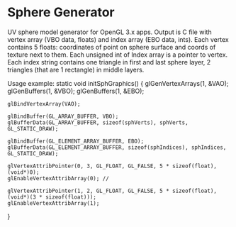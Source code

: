 # Sphere Generator
UV sphere model generator for OpenGL 3.x apps.
Output is C file with vertex array (VBO data, floats) and index array (EBO data, ints).
Each vertex contains 5 floats: coordinates of point on sphere surface and coords of texture next to them.
Each unsigned int of Index array is a pointer to vertex.
Each index string contains one triangle in first and last sphere layer, 2 triangles (that are 1 rectangle) in middle layers.

Usage example:
static void initSphGraphics()
{
	glGenVertexArrays(1, &VAO);
	glGenBuffers(1, &VBO);
	glGenBuffers(1, &EBO);

	glBindVertexArray(VAO);

	glBindBuffer(GL_ARRAY_BUFFER, VBO);
	glBufferData(GL_ARRAY_BUFFER, sizeof(sphVerts), sphVerts, GL_STATIC_DRAW);

	glBindBuffer(GL_ELEMENT_ARRAY_BUFFER, EBO);
	glBufferData(GL_ELEMENT_ARRAY_BUFFER, sizeof(sphIndices), sphIndices, GL_STATIC_DRAW);

	glVertexAttribPointer(0, 3, GL_FLOAT, GL_FALSE, 5 * sizeof(float), (void*)0);
	glEnableVertexAttribArray(0); // 

	glVertexAttribPointer(1, 2, GL_FLOAT, GL_FALSE, 5 * sizeof(float), (void*)(3 * sizeof(float)));
	glEnableVertexAttribArray(1);
}
